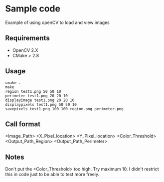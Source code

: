 # Sample code 
Example of using openCV to load and view images

## Requirements
- OpenCV 2.X
- CMake > 2.8

## Usage
    cmake .
    make
    region test1.png 50 50 10
    perimeter test1.png 20 20 10
    displayimage test1.png 20 20 10
    displaypixels test1.png 50 50 10
    savepixels test1.png 100 100 region.png perimeter.png

## Call format

<Command>    <Image_Path> <X_Pixel_location> <Y_Pixel_location> <Color_Threshold> <Output_Path_Region> <Output_Path_Perimeter>

## Notes
Don't put the <Color_Threshold> too high. Try maximum 10. I didn't restrict this in code just to be able to test more freely.




